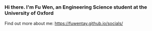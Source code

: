 ### Hi there. I'm Fu Wen, an Engineering Science student at the University of Oxford

Find out more about me: https://fuwentay.github.io/socials/
